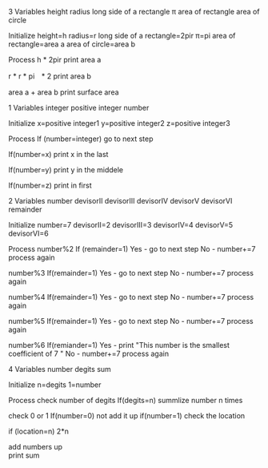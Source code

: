  3
 Variables 
 height 
 radius
 long side of a rectangle
 π
 area of rectangle
 area of circle 
 
 Initialize
 height=h
 radius=r
 long side of a rectangle=2pir
 π=pi
 area of rectangle=area a
 area of circle=area b
 
 Process 
 h * 2pir
 print area a
 
 r * r * pi　* 2
 print area b
 
 area a + area b 
 print surface area 
 
 1
 Variables 
 integer
 positive integer 
 number 
 
 Initialize
 x=positive integer1
 y=positive integer2
 z=positive integer3
 
 Process 
 If (number=integer)
 go to next step 

 If(number=x)
 print x in the last
 
 If(number=y)
 print y in the middele 
 
 If(number=z)
 print in first
 
 2
 Variables 
 number 
 devisorII
 devisorIII
 devisorIV
 devisorV
 devisorVI
 remainder 
 
 Initialize 
 number=7
 devisorII=2
 devisorIII=3
 devisorIV=4
 devisorV=5
 devisorVI=6
 
 Process
 number%2
 If (remainder=1)
 Yes - go to next step 
 No  - number+=7
 process again 
 
 number%3
 If(remainder=1)
 Yes - go to next step
 No  - number+=7
 process again 
 
 number%4
 If(remainder=1)
 Yes - go to next step
 No  - number+=7
 process again 
 
 number%5
 If(remainder=1)
 Yes - go to next step
 No  - number+=7
 process again 
 
 number%6
 If(remiander=1)
 Yes - print "This number is the smallest coefficient of 7 "
 No  - number+=7
 process again 
 
 4
 Variables
 number
 degits
 sum
 
 Initialize 
 n=degits 
 1=number

 
 Process 
 check number of degits 
 If(degits=n)
 summlize number n times
 
 check 0 or 1
 If(number=0) 
 not add it up 
 if(number=1)
 check the location 
 
 if (location=n)
 2*n 
 
add numbers up  
print sum
 
 
 
 
 
 
 

 
 
 
